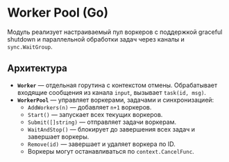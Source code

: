 # Worker Pool (Go)

Модуль реализует настраиваемый пул воркеров с поддержкой graceful shutdown и параллельной обработки задач через каналы и `sync.WaitGroup`.

## Архитектура

- **`Worker`** — отдельная горутина с контекстом отмены. Обрабатывает входящие сообщения из канала `input`, вызывает `task(id, msg)`.
- **`WorkerPool`** — управляет воркерами, задачами и синхронизацией:
    - `AddWorkers(n)` — добавляет `n+1` воркеров.
    - `Start()` — запускает всех текущих воркеров.
    - `Submit([]string)` — отправляет задачи воркерам.
    - `WaitAndStop()` — блокирует до завершения всех задач и завершает воркеры.
    - `Remove(id)` — завершает и удаляет воркера по ID.
    - Воркеры могут останавливаться по `context.CancelFunc`.
